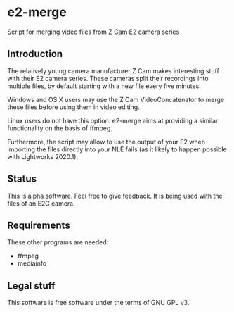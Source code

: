 # e2-merge
Script for merging video files from Z Cam E2 camera series

## Introduction

The relatively young camera manufacturer Z Cam makes interesting stuff with their E2 camera series. 
These cameras split their recordings into multiple files, by default starting with a new file every
five minutes.

Windows and OS X users may use the Z Cam VideoConcatenator to merge these files before using them in video editing.

Linux users do not have this option. e2-merge aims at providing a similar functionality on the basis of ffmpeg.

Furthermore, the script may allow to use the output of your E2 when importing the files directly into your NLE fails (as it likely to happen possible with Lightworks 2020.1).

## Status

This is alpha software. Feel free to give feedback. It is being used with the files of an E2C camera.

## Requirements

These other programs are needed:

* ffmpeg
* mediainfo


## Legal stuff

This software is free software under the terms of GNU GPL v3.

